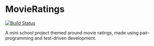 # MovieRatings
[![Build Status](https://travis-ci.com/leopoldus97/MovieRatings.svg?branch=master)](https://travis-ci.com/leopoldus97/MovieRatings)

A mini school project themed around movie ratings, made using pair-programming and test-driven development.
